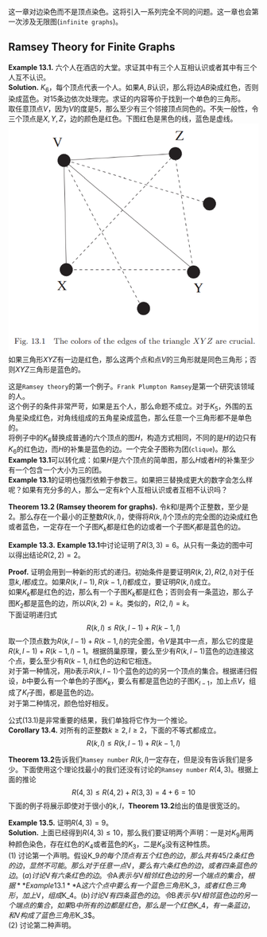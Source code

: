 这一章对边染色而不是顶点染色。这将引入一系列完全不同的问题。这一章也会第一次涉及无限图(`infinite graphs`)。

## Ramsey Theory for Finite Graphs
**Example 13.1.** 六个人在酒店的大堂。求证其中有三个人互相认识或者其中有三个人互不认识。  
**Solution.** $K_6$，每个顶点代表一个人。如果$A,B$认识，那么将边$AB$染成红色，否则染成蓝色。对15条边依次处理完。求证的内容等价于找到一个单色的三角形。  
取任意顶点$V$，因为$V$的度是5，那么至少有三个邻接顶点同色的。不失一般性，令三个顶点是$X,Y,Z$，边的颜色是红色。下图红色是黑色的线，蓝色是虚线。  
![](1301.png)  
如果三角形$XYZ$有一边是红色，那么这两个点和点$V$的三角形就是同色三角形；否则$XYZ$三角形是蓝色的。

这是`Ramsey theory`的第一个例子。`Frank Plumpton Ramsey`是第一个研究该领域的人。  
这个例子的条件非常严苛，如果是五个人，那么命题不成立。对于$K_5$，外围的五角星染成红色，对角线组成的五角星染成蓝色，那么任意一个三角形都不是单色的。  
将例子中的$K_6$替换成普通的六个顶点的图$H$，构造方式相同，不同的是$H$的边只有$K_6$的红色边，而$H$的补集是蓝色的边。一个完全子图称为团(`clique`)。那么**Example 13.1**可以转化成：如果$H$是六个顶点的简单图，那么$H$或者$H$的补集至少有一个包含一个大小为三的团。  
**Example 13.1**的证明也强烈依赖于参数三。如果把三替换成更大的数字会怎么样呢？如果有充分多的人，那么一定有$k$个人互相认识或者互相不认识吗？

**Theorem 13.2 (Ramsey theorem for graphs).** 令$k$和$l$是两个正整数，至少是2。那么存在一个最小的正整数$R(k,l)$，使得将$R(k,l)$个顶点的完全图的边染成红色或者蓝色，一定存在一个子图$K_k$都是红色的边或者一个子图$K_l$都是蓝色的边。

**Example 13.3.** **Example 13.1**中讨论证明了$R(3,3)=6$。从只有一条边的图中可以得出结论$R(2,2)=2$。

**Proof.** 证明会用到一种新的形式的递归。初始条件是要证明$R(k,2),R(2,l)$对于任意$k,l$都成立。如果$R(k,l-1),R(k-1,l)$都成立，要证明$R(k,l)$成立。  
如果$K_k$都是红色的边，那么有一个子图$K_k$都是红色；否则会有一条蓝边，那么子图$K_2$都是蓝色的边，所以$R(k,2)=k$。类似的，$R(2,l)=k$。  
下面证明递归式
$$R(k,l)\leq R(k,l-1)+R(k-1,l)\tag{13.1}$$
取一个顶点数为$R(k,l-1)+R(k-1,l)$的完全图，令$V$是其中一点，那么它的度是$R(k,l-1)+R(k-1,l)-1$。根据鸽巢原理，要么至少有$R(k,l-1)$蓝色的边连接这个点，要么至少有$R(k-1,l)$红色的边和它相连。  
对于第一种情况，用$b$表示$R(k,l-1)$个蓝色的边的另一个顶点的集合。根据递归假设，$b$中要么有一个单色的子图$K_k$，要么有都是蓝色边的子图$K_{l-1}$，加上点$V$，组成了$K_l$子图，都是蓝色的边。  
对于第二种情况，颜色恰好相反。

公式$(13.1)$是非常重要的结果，我们单独将它作为一个推论。  
**Corollary 13.4.** 对所有的正整数$k\geq 2,l\geq 2$，下面的不等式都成立。
$$R(k,l)\leq R(k,l-1)+R(k-1,l)\tag{13.1}$$

**Theorem 13.2**告诉我们`Ramsey number` $R(k,l)$一定存在，但是没有告诉我们是多少。下面使用这个理论找最小的我们还没有讨论的`Ramsey number` $R(4,3)$。根据上面的推论
$$R(4,3)\leq R(4,2)+R(3,3)=4+6=10$$
下面的例子将展示即使对于很小的$k,l$，**Theorem 13.2**给出的值是很宽泛的。

**Example 13.5.** 证明$R(4,3)=9$。  
**Solution.** 上面已经得到$R(4,3)\leq 10$，那么我们要证明两个声明：一是对$K_9$用两种颜色染色，存在红色的$K_4$或者蓝色的$K_3$，二是$K_8$没有这种性质。  
(1) 讨论第一个声明。假设K_9$的每个顶点有五个红色的边，那么共有$45/2$条红色的边，显然不可能。那么对于任意一点$V$，要么有六条红色的边，或者四条蓝色的边。  
(a) 讨论$V$有六条红色的边。令$A$表示与$V$相邻红色边的另一个端点的集合，根据**Example 13.1**$A$这六个点中要么有一个蓝色三角形$K_3$，或者红色三角形，加上$V$，组成$K_4$。  
(b) 讨论$V$有四条蓝色的边。令$B$表示与$V$相邻蓝色边的另一个端点的集合，如果$B$中所有的边都是红色，那么是一个红色$K_4$，有一条蓝边，和$V$构成了蓝色三角形$K_3$。  
(2) 讨论第二种声明。
